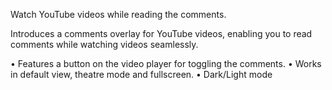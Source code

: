 Watch YouTube videos while reading the comments.

Introduces a comments overlay for YouTube videos, enabling you to read comments while watching videos seamlessly.

• Features a button on the video player for toggling the comments.
• Works in default view, theatre mode and fullscreen.
• Dark/Light mode
